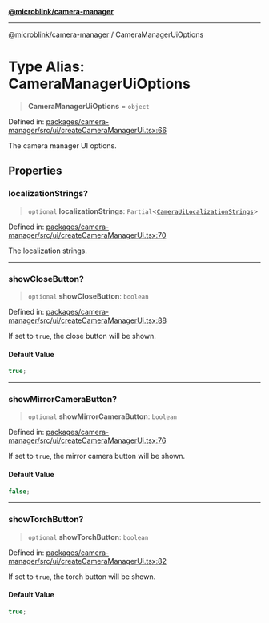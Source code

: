 [**@microblink/camera-manager**](../README.md)

---

[@microblink/camera-manager](../README.md) / CameraManagerUiOptions

# Type Alias: CameraManagerUiOptions

> **CameraManagerUiOptions** = `object`

Defined in: [packages/camera-manager/src/ui/createCameraManagerUi.tsx:66](https://github.com/BlinkID/blinkid-web/blob/main/packages/camera-manager/src/ui/createCameraManagerUi.tsx)

The camera manager UI options.

## Properties

### localizationStrings?

> `optional` **localizationStrings**: `Partial`\<[`CameraUiLocalizationStrings`](CameraUiLocalizationStrings.md)\>

Defined in: [packages/camera-manager/src/ui/createCameraManagerUi.tsx:70](https://github.com/BlinkID/blinkid-web/blob/main/packages/camera-manager/src/ui/createCameraManagerUi.tsx)

The localization strings.

---

### showCloseButton?

> `optional` **showCloseButton**: `boolean`

Defined in: [packages/camera-manager/src/ui/createCameraManagerUi.tsx:88](https://github.com/BlinkID/blinkid-web/blob/main/packages/camera-manager/src/ui/createCameraManagerUi.tsx)

If set to `true`, the close button will be shown.

#### Default Value

```ts
true;
```

---

### showMirrorCameraButton?

> `optional` **showMirrorCameraButton**: `boolean`

Defined in: [packages/camera-manager/src/ui/createCameraManagerUi.tsx:76](https://github.com/BlinkID/blinkid-web/blob/main/packages/camera-manager/src/ui/createCameraManagerUi.tsx)

If set to `true`, the mirror camera button will be shown.

#### Default Value

```ts
false;
```

---

### showTorchButton?

> `optional` **showTorchButton**: `boolean`

Defined in: [packages/camera-manager/src/ui/createCameraManagerUi.tsx:82](https://github.com/BlinkID/blinkid-web/blob/main/packages/camera-manager/src/ui/createCameraManagerUi.tsx)

If set to `true`, the torch button will be shown.

#### Default Value

```ts
true;
```
